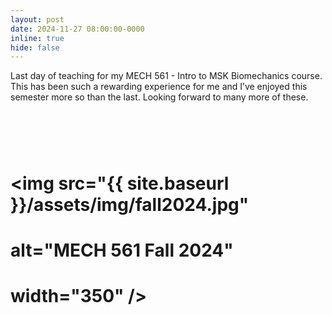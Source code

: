```yaml
---
layout: post
date: 2024-11-27 08:00:00-0000
inline: true
hide: false
--- 
```

Last day of teaching for my MECH 561 - Intro to MSK Biomechanics course. This has been such a rewarding experience for me and I’ve enjoyed this semester more so than the last. Looking forward to many more of these.

# <br>
# <img src="{{ site.baseurl }}/assets/img/fall2024.jpg" 
#     alt="MECH 561 Fall 2024"
#	 width="350" />

